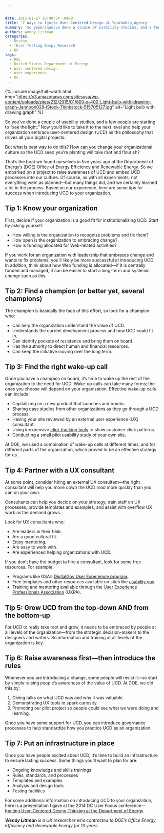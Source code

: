 ```yaml
---


date: 2015-01-27 10:00:54 -0400
title: '7 Ways to Ignite User-Centered Design at Your&nbsp;Agency'
summary: 'So you&rsquo;ve done a couple of usability studies, and a few people are starting to &ldquo;see the light.&rdquo; Now you&rsquo;d like to take it to the next level and help your organization embrace user-centered design (UCD) as the philosophy that drives all your digital projects. But what is best way to do this? How can'
authors: wendy-littman
categories:
  - Design
  - 'User Testing &amp; Research'
  - UX
tags:
  - DOE
  - United States Department of Energy
  - user centered design
  - user experience
  - UX
---
```



{% include image/full-width.html img="https://s3.amazonaws.com/sitesusa/wp-content/uploads/sites/212/2015/01/600-x-400-Light-bulb-with-drawing-graph-Jannoon028-iStock-Thinkstock-515705127.jpg" alt="Light bulb with drawing graph" %} 

So you’ve done a couple of usability studies, and a few people are starting to “see the light.” Now you’d like to take it to the next level and help your organization embrace user-centered design (UCD) as the philosophy that drives all your digital projects.

But what is best way to do this? How can you change your organizational culture so the UCD seed you’re planting will take root and flourish?

That’s the boat we found ourselves in five years ago at the Department of Energy’s (DOE) Office of Energy Efficiency and Renewable Energy. So we embarked on a project to raise awareness of UCD and embed UCD processes into our culture. Of course, as with all experiments, not everything went as planned—but many things did, and we certainly learned a lot in the process. Based on our experience, here are some tips for success when introducing UCD to your organization.

## Tip 1: Know your organization

First, decide if your organization is a good fit for institutionalizing UCD. Start by asking yourself:

  * How willing is the organization to recognize problems and fix them?
  * How open is the organization to embracing change?
  * How is funding allocated for Web-related activities?

If you work for an organization with leadership that embraces change and wants to fix problems, you’ll likely be more successful at introducing UCD. In addition, think about how Web funding is allocated—if it is centrally funded and managed, it can be easier to start a long-term and systemic change such as this.

## Tip 2: Find a champion (or better yet, several champions)

The champion is basically the face of this effort, so look for a champion who:

  * Can help the organization understand the value of UCD.
  * Understands the current development process and how UCD could fit in.
  * Can identify pockets of resistance and bring them on board.
  * Has the authority to direct human and financial resources.
  * Can keep the initiative moving over the long term.

## Tip 3: Find the right wake-up call

Once you have a champion on board, it’s time to wake up the rest of the organization to the need for UCD. Wake-up calls can take many forms; the ones you choose will depend on your organization. Effective wake-up calls can include:

  * Capitalizing on a new product that launches and bombs.
  * Sharing case studies from other organizations as they go through a UCD process.
  * Having your site reviewed by an external user experience (UX) consultant.
  * Using inexpensive [click tracking tools](https://www.google.com/search?q=heat+mapping&oq=heat+mapping&aqs=chrome.0.0j69i60l3j69i65j0.1167j0j7&sourceid=chrome&es_sm=93&ie=UTF-8#safe=active&q=heat+mapping+software) to show customer click patterns.
  * Conducting a small pilot usability study of your own site.

At DOE, we used a combination of wake-up calls at different times, and for different parts of the organization, which proved to be an effective strategy for us.

## Tip 4: Partner with a UX consultant

At some point, consider hiring an external UX consultant—the right consultant will help you move down the UCD road more quickly than you can on your own.

Consultants can help you decide on your strategy, train staff on UX processes, provide templates and examples, and assist with overflow UX work as the demand grows.

Look for UX consultants who:

  * Are leaders in their field.
  * Are a good cultural fit.
  * Enjoy mentoring.
  * Are easy to work with.
  * Are experienced helping organizations with UCD.

If you don’t have the budget to hire a consultant, look for some free resources. For example:

  * Programs like GSA’s [DigitalGov User Experience program](https://www.WHATEVER/resources/digitalgov-user-experience-program/).
  * Free templates and other resources available on sites like [usability.gov](http://www.usability.gov/).
  * Training and mentoring available through the [User Experience Professionals Association](http://uxpa.org/) (UXPA).

## Tip 5: Grow UCD from the top-down AND from the bottom-up

For UCD to really take root and grow, it needs to be embraced by people at all levels of the organization—from the strategic decision-makers to the designers and writers. So information and training at all levels of the organization is key.

## Tip 6: Raise awareness first—then introduce the rules

Whenever you are introducing a change, some people will resist it—so start by simply raising people’s awareness of the value of UCD. At DOE, we did this by:

  1. Giving talks on what UCD was and why it was valuable.
  2. Demonstrating UX tools to spark curiosity.
  3. Promoting our pilot project so people could see what we were doing and learning.

Once you have some support for UCD, you can introduce governance processes to help standardize how you practice UCD as an organization.

## Tip 7: Put an infrastructure in place

Once you have people excited about UCD, it’s time to build an infrastructure to ensure lasting success. Some things you’ll want to plan for are:

  * Ongoing knowledge and skills trainings
  * Rules, standards, and processes
  * Templates and examples
  * Analysis and design tools
  * Testing facilities

For some additional information on introducing UCD to your organization, here is a presentation I gave at the 2014 DC User Focus conference—[ Igniting User-Centered Design Thinking at the Department of Energy](https://s3.amazonaws.com/sitesusa/wp-content/uploads/sites/212/2014/01/UXPA-DC-2014-Wendy-Littman.pptx).

_**Wendy Littman** is a UX researcher who contracted to DOE’s Office Energy Efficiency and Renewable Energy for 13 years._